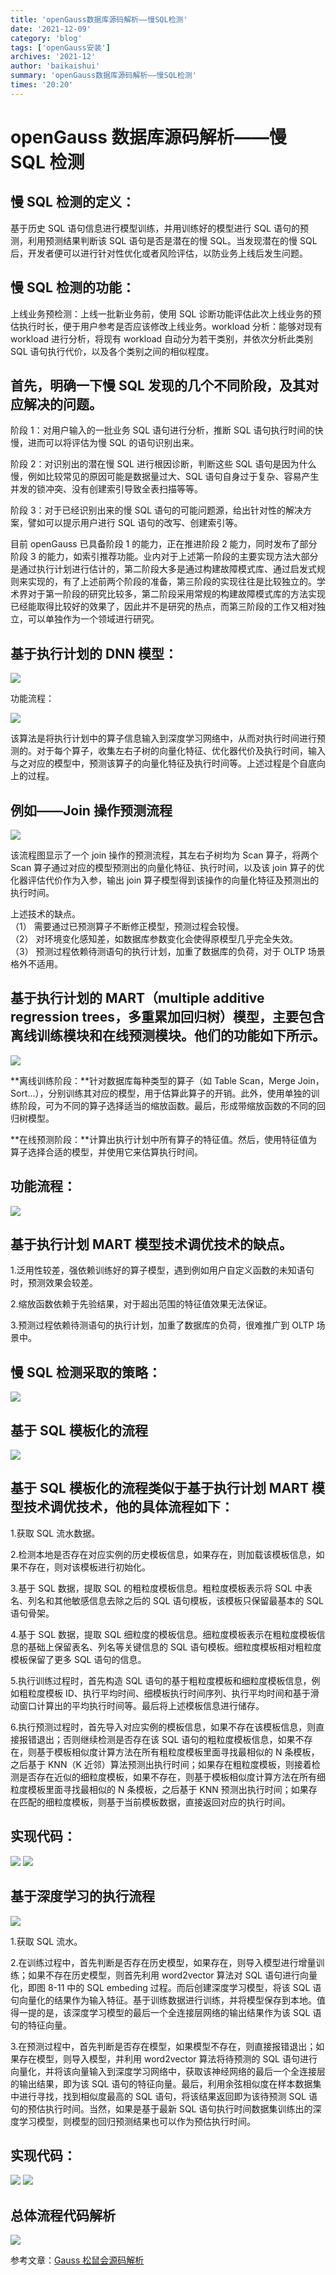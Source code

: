 ```yaml
---
title: 'openGauss数据库源码解析——慢SQL检测'
date: '2021-12-09'
category: 'blog'
tags: ['openGauss安装']
archives: '2021-12'
author: 'baikaishui'
summary: 'openGauss数据库源码解析——慢SQL检测'
times: '20:20'
---
```


# openGauss 数据库源码解析——慢 SQL 检测

## **慢 SQL 检测的定义：**

基于历史 SQL 语句信息进行模型训练，并用训练好的模型进行 SQL 语句的预测，利用预测结果判断该 SQL 语句是否是潜在的慢 SQL。当发现潜在的慢 SQL 后，开发者便可以进行针对性优化或者风险评估，以防业务上线后发生问题。

## **慢 SQL 检测的功能：**

上线业务预检测：上线一批新业务前，使用 SQL 诊断功能评估此次上线业务的预估执行时长，便于用户参考是否应该修改上线业务。workload 分析：能够对现有 workload 进行分析，将现有 workload 自动分为若干类别，并依次分析此类别 SQL 语句执行代价，以及各个类别之间的相似程度。

## **首先，明确一下慢 SQL 发现的几个不同阶段，及其对应解决的问题。**

阶段 1：对用户输入的一批业务 SQL 语句进行分析，推断 SQL 语句执行时间的快慢，进而可以将评估为慢 SQL 的语句识别出来。

阶段 2：对识别出的潜在慢 SQL 进行根因诊断，判断这些 SQL 语句是因为什么慢，例如比较常见的原因可能是数据量过大、SQL 语句自身过于复杂、容易产生并发的锁冲突、没有创建索引导致全表扫描等等。

阶段 3：对于已经识别出来的慢 SQL 语句的可能问题源，给出针对性的解决方案，譬如可以提示用户进行 SQL 语句的改写、创建索引等。

目前 openGauss 已具备阶段 1 的能力，正在推进阶段 2 能力，同时发布了部分阶段 3 的能力，如索引推荐功能。业内对于上述第一阶段的主要实现方法大部分是通过执行计划进行估计的，第二阶段大多是通过构建故障模式库、通过启发式规则来实现的，有了上述前两个阶段的准备，第三阶段的实现往往是比较独立的。学术界对于第一阶段的研究比较多，第二阶段采用常规的构建故障模式库的方法实现已经能取得比较好的效果了，因此并不是研究的热点，而第三阶段的工作又相对独立，可以单独作为一个领域进行研究。

## **基于执行计划的 DNN 模型：**

<img src='https://oss-emcsprod-public.modb.pro/image/editor/20211206-a0155d62-7c76-44c0-8ca0-644fbcebb6b7.png'>

功能流程：

<img src='https://oss-emcsprod-public.modb.pro/image/editor/20211206-2470d485-1f71-4f9a-b7f9-8df79843f8a8.png'>

该算法是将执行计划中的算子信息输入到深度学习网络中，从而对执行时间进行预测的。对于每个算子，收集左右子树的向量化特征、优化器代价及执行时间，输入与之对应的模型中，预测该算子的向量化特征及执行时间等。上述过程是个自底向上的过程。

## **例如——Join 操作预测流程**

<img src='https://oss-emcsprod-public.modb.pro/image/editor/20211206-763a81c7-b907-412d-a043-cc67e1c6d3d0.png'>

该流程图显示了一个 join 操作的预测流程，其左右子树均为 Scan 算子，将两个 Scan 算子通过对应的模型预测出的向量化特征、执行时间，以及该 join 算子的优化器评估代价作为入参，输出 join 算子模型得到该操作的向量化特征及预测出的执行时间。

上述技术的缺点。  
（1） 需要通过已预测算子不断修正模型，预测过程会较慢。  
（2） 对环境变化感知差，如数据库参数变化会使得原模型几乎完全失效。  
（3） 预测过程依赖待测语句的执行计划，加重了数据库的负荷，对于 OLTP 场景格外不适用。

## 基于执行计划的 MART（multiple additive regression trees，多重累加回归树）模型，主要包含离线训练模块和在线预测模块。他们的功能如下所示。

<img src='https://oss-emcsprod-public.modb.pro/image/editor/20211206-5956992c-432e-4853-97c8-57f71fca288b.png'>

**离线训练阶段：**针对数据库每种类型的算子（如 Table Scan，Merge Join，Sort…），分别训练其对应的模型，用于估算此算子的开销。此外，使用单独的训练阶段，可为不同的算子选择适当的缩放函数。最后，形成带缩放函数的不同的回归树模型。

**在线预测阶段：**计算出执行计划中所有算子的特征值。然后，使用特征值为算子选择合适的模型，并使用它来估算执行时间。

## **功能流程：**

<img src='https://oss-emcsprod-public.modb.pro/image/editor/20211206-973086cb-e4cb-40f2-abc2-98233bb73447.png'>

## 基于执行计划 MART 模型技术调优技术的缺点。

1.泛用性较差，强依赖训练好的算子模型，遇到例如用户自定义函数的未知语句时，预测效果会较差。

2.缩放函数依赖于先验结果，对于超出范围的特征值效果无法保证。

3.预测过程依赖待测语句的执行计划，加重了数据库的负荷，很难推广到 OLTP 场景中。

## **慢 SQL 检测采取的策略：**

<img src='https://oss-emcsprod-public.modb.pro/image/editor/20211206-56ce6c57-4130-402a-bf1c-18d01f846389.png'>

## **基于 SQL 模板化的流程**

<img src='https://oss-emcsprod-public.modb.pro/image/editor/20211206-8eb7d06c-0348-4883-8a9f-e3ee76b49347.png'>

## 基于 SQL 模板化的流程类似于基于执行计划 MART 模型技术调优技术，他的具体流程如下：

1.获取 SQL 流水数据。

2.检测本地是否存在对应实例的历史模板信息，如果存在，则加载该模板信息，如果不存在，则对该模板进行初始化。

3.基于 SQL 数据，提取 SQL 的粗粒度模板信息。粗粒度模板表示将 SQL 中表名、列名和其他敏感信息去除之后的 SQL 语句模板，该模板只保留最基本的 SQL 语句骨架。

4.基于 SQL 数据，提取 SQL 细粒度的模板信息。细粒度模板表示在粗粒度模板信息的基础上保留表名、列名等关键信息的 SQL 语句模板。细粒度模板相对粗粒度模板保留了更多 SQL 语句的信息。

5.执行训练过程时，首先构造 SQL 语句的基于粗粒度模板和细粒度模板信息，例如粗粒度模板 ID、执行平均时间、细模板执行时间序列、执行平均时间和基于滑动窗口计算出的平均执行时间等。最后将上述模板信息进行储存。

6.执行预测过程时，首先导入对应实例的模板信息，如果不存在该模板信息，则直接报错退出；否则继续检测是否存在该 SQL 语句的粗粒度模板信息，如果不存在，则基于模板相似度计算方法在所有粗粒度模板里面寻找最相似的 N 条模板，之后基于 KNN（K 近邻）算法预测出执行时间；如果存在粗粒度模板，则接着检测是否存在近似的细粒度模板，如果不存在，则基于模板相似度计算方法在所有细粒度模板里面寻找最相似的 N 条模板，之后基于 KNN 预测出执行时间；如果存在匹配的细粒度模板，则基于当前模板数据，直接返回对应的执行时间。

## **实现代码：**

<img src='https://oss-emcsprod-public.modb.pro/image/editor/20211206-6121c222-f7c6-4f31-9fca-cadded23a147.png'>

<img src='https://oss-emcsprod-public.modb.pro/image/editor/20211206-7ee30873-03d5-421c-bbb7-51860ef202f7.png'>

## **基于深度学习的执行流程**

<img src='https://oss-emcsprod-public.modb.pro/image/editor/20211206-aa63931a-ff58-49a6-a88c-2f38a977c554.png'>

1.获取 SQL 流水。

2.在训练过程中，首先判断是否存在历史模型，如果存在，则导入模型进行增量训练；如果不存在历史模型，则首先利用 word2vector 算法对 SQL 语句进行向量化，即图 8-11 中的 SQL embeding 过程。而后创建深度学习模型，将该 SQL 语句向量化的结果作为输入特征。基于训练数据进行训练，并将模型保存到本地。值得一提的是，该深度学习模型的最后一个全连接层网络的输出结果作为该 SQL 语句的特征向量。

3.在预测过程中，首先判断是否存在模型，如果模型不存在，则直接报错退出；如果存在模型，则导入模型，并利用 word2vector 算法将待预测的 SQL 语句进行向量化，并将该向量输入到深度学习网络中，获取该神经网络的最后一个全连接层的输出结果，即为该 SQL 语句的特征向量。最后，利用余弦相似度在样本数据集中进行寻找，找到相似度最高的 SQL 语句，将该结果返回即为该待预测 SQL 语句的预估执行时间。当然，如果是基于最新 SQL 语句执行时间数据集训练出的深度学习模型，则模型的回归预测结果也可以作为预估执行时间。

## **实现代码：**

<img src='https://oss-emcsprod-public.modb.pro/image/editor/20211206-8cdb6977-81bd-4e4a-b840-99da3d3facdf.png'>

<img src='https://oss-emcsprod-public.modb.pro/image/editor/20211206-a7424067-b725-41fe-a0e1-92d7d3ef3e1b.png'>

## **总体流程代码解析**

<img src='https://oss-emcsprod-public.modb.pro/image/editor/20211206-42feeab5-e4de-41e6-a704-fbec10987aff.png'>

参考文章：[Gauss 松鼠会源码解析](https://blog.csdn.net/GaussDB/article/details/119989581?ops_request_misc=%257B%2522request%255Fid%2522%253A%2522163876954016780269849143%2522%252C%2522scm%2522%253A%252220140713.130102334.pc%255Fblog.%2522%257D&request_id=163876954016780269849143&biz_id=0&utm_medium=distribute.pc_search_result.none-task-blog-2~blog~first_rank_v2~rank_v29-3-119989581.pc_v2_rank_blog_default&utm_term=%E6%BA%90%E7%A0%81%E6%A3%80%E6%B5%8B&spm=1018.2226.3001.4450)
